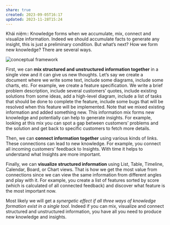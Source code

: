 ```yaml
---
share: true
created: 2023-09-05T16:17
updated: 2023-11-28T15:24
---
```

Khái niệm:: 
Knowledge forms when we accumulate, mix, connect and visualize information. Indeed we should accumulate facts to generate any insight, this is just a preliminary condition. But what’s next? How we form new knowledge? There are several ways.

![conceptual framework](https://fibery.io/blog/static/52c0d916c1fb3875a157ce1d35e89788/99f37/conceptual-framework.png)

First, we can **mix structured and unstructured information together** in a single view and it can give us new thoughts. Let’s say we create a document where we write some text, include some diagrams, include some charts, etc. For example, we create a feature specification. We write a brief problem description, include several customers’ quotes, include existing solutions from some ideas, add a high-level diagram, include a list of tasks that should be done to complete the feature, include some bugs that will be resolved when this feature will be implemented. Note that we mixed existing information and added something new. This information mix forms new knowledge and potentially can help to generate insights. For example, looking at this mix you can spot a gap between customers’ problems and the solution and get back to specific customers to fetch more details.

Then, we can **connect information together** using various kinds of links. These connections can lead to new knowledge. For example, you connect all incoming customers’ feedback to Insights. With time it helps to understand what Insights are more important.

Finally, we can **visualize structured information** using List, Table, Timeline, Calendar, Board, or Chart views. That is how we get the most value from connections since we can view the same information from different angles and play with it. For example, you create a list of features sorted by score (which is calculated of all connected feedback) and discover what feature is the most important now.

Most likely we will get a _synergetic effect if all three ways of knowledge formation exist in a single tool_. Indeed if you can mix, visualize and connect structured and unstructured information, you have all you need to produce new knowledge and insights.
